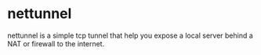 # nettunnel

nettunnel is a simple tcp tunnel that help you expose a local server behind a NAT or firewall to the internet.